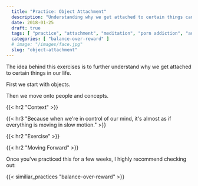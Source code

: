 ```yaml
---
  title: "Practice: Object Attachment"
  description: "Understanding why we get attached to certain things can help us better understand what our brain does when we get attached."
  date: 2018-01-25
  draft: true
  tags: [ "practice", "attachment", "meditation", "porn addiction", "addiction", "awareness", "awareness exercises", "perspective", "nofap", "neverfap", "neverfap deluxe" ]
  categories: [ "balance-over-reward" ]
  # image: "/images/face.jpg"
  slug: "object-attachment"
---
```


The idea behind this exercises is to further understand why we get attached to certain things in our life.

First we start with objects. 

Then we move onto people and concepts. 




{{< hr2 "Context" >}}


{{< hr3 "Because when we're in control of our mind, it's almost as if everything is moving in slow motion." >}}


{{< hr2 "Exercise" >}}



{{< hr2 "Moving Forward" >}}

Once you've practiced this for a few weeks, I highly recommend checking out: 

{{< similiar_practices "balance-over-reward" >}}


<!-- 
{{< hr2 "Additional Resources" >}}  -->

<!-- maybe link to other  -->

